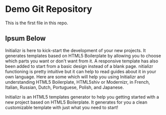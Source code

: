 # Demo Git Repository

This is the first file in this repo.

## Ipsum Below

Initializr is here to kick-start the development of your new projects. It generates templates based on HTML5 Boilerplate by allowing you to choose which parts you want or don't want from it. A responsive template has also been added to start from a basic design instead of a blank page.
nitializr functioning is pretty intuitive but it can help to read guides about it in your own language. Here are some which will help you using Initializr and understanding HTML5 Boilerplate, HTML5shiv or Modernizr, in French, Italian, Russian, Dutch, Portuguese, Polish, and Japanese.


Initializr is an HTML5 templates generator to help you getting started with a new project based on HTML5 Boilerplate. It generates for you a clean customizable template with just what you need to start! 
